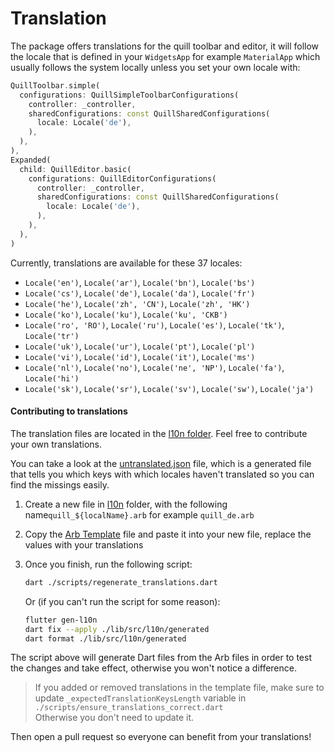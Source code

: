 # Translation

The package offers translations for the quill toolbar and editor, it will follow the locale that is defined in your `WidgetsApp` for example `MaterialApp` which usually follows the system locally unless you set your own locale with:

```dart
QuillToolbar.simple(
  configurations: QuillSimpleToolbarConfigurations(
    controller: _controller,
    sharedConfigurations: const QuillSharedConfigurations(
      locale: Locale('de'),
    ),
  ),
),
Expanded(
  child: QuillEditor.basic(
    configurations: QuillEditorConfigurations(
      controller: _controller,
      sharedConfigurations: const QuillSharedConfigurations(
        locale: Locale('de'),
      ),
    ),
  ),
)
```

Currently, translations are available for these 37 locales:

* `Locale('en')`, `Locale('ar')`, `Locale('bn')`, `Locale('bs')`
* `Locale('cs')`, `Locale('de')`, `Locale('da')`, `Locale('fr')`
* `Locale('he')`, `Locale('zh', 'CN')`, `Locale('zh', 'HK')`
* `Locale('ko')`, `Locale('ku')`, `Locale('ku', 'CKB')`
* `Locale('ro', 'RO')`, `Locale('ru')`, `Locale('es')`, `Locale('tk')`, `Locale('tr')`
* `Locale('uk')`, `Locale('ur')`, `Locale('pt')`, `Locale('pl')`
* `Locale('vi')`, `Locale('id')`, `Locale('it')`, `Locale('ms')`
* `Locale('nl')`, `Locale('no')`, `Locale('ne', 'NP')`, `Locale('fa')`, `Locale('hi')`
* `Locale('sk')`, `Locale('sr')`, `Locale('sv')`, `Locale('sw')`, `Locale('ja')`

#### Contributing to translations

The translation files are located in the [l10n folder](../lib/src/l10n/). Feel free to contribute your own translations.

You can take a look at the [untranslated.json](../lib/src/l10n/untranslated.json) file, which is a generated file that tells you which keys with which locales haven't translated so you can find the missings easily.

1. Create a new file in [l10n](../lib/src/l10n/) folder, with the following name`quill_${localName}.arb` for example `quill_de.arb`

2. Copy the [Arb Template](../lib/src/l10n/quill_en.arb) file and paste it into your new file, replace the values with your translations

3. Once you finish, run the following script:

    ```bash
    dart ./scripts/regenerate_translations.dart
    ```

    Or (if you can't run the script for some reason):

    ```bash
    flutter gen-l10n
    dart fix --apply ./lib/src/l10n/generated
    dart format ./lib/src/l10n/generated
    ```

The script above will generate Dart files from the Arb files in order to test the changes and take effect, otherwise you won't notice a difference.

> If you added or removed translations in the template file, make sure to update `_expectedTranslationKeysLength` variable in `./scripts/ensure_translations_correct.dart` <br>
> Otherwise you don't need to update it.

Then open a pull request so everyone can benefit from your translations!
